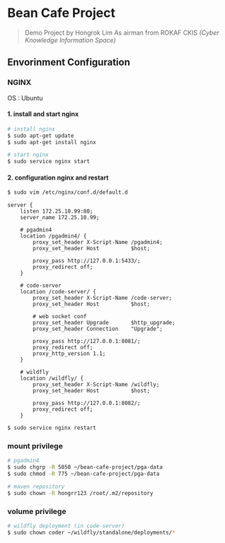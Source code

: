 # Bean Cafe Project

> Demo Project by Hongrok Lim As airman
from ROKAF CKIS *(Cyber Knowledge Information Space)*

## Envorinment Configuration

### NGINX

OS : Ubuntu

#### 1. install and start nginx

```bash
# install nginx
$ sudo apt-get update
$ sudo apt-get install nginx

# start nginx
$ sudo service nginx start
```

#### 2. configuration nginx and restart

```bash
$ sudo vim /etc/nginx/conf.d/default.d
```

```
server {
    listen 172.25.10.99:80;
    server_name 172.25.10.99;

    # pgadmin4
    location /pgadmin4/ {
        proxy_set_header X-Script-Name /pgadmin4;
        proxy_set_header Host          $host;

        proxy_pass http://127.0.0.1:5433/;
        proxy_redirect off;
    }

    # code-server
    location /code-server/ {
        proxy_set_header X-Script-Name /code-server;
        proxy_set_header Host          $host;

        # web socket conf
        proxy_set_header Upgrade       $http_upgrade;
        proxy_set_header Connection    "Upgrade";

        proxy_pass http://127.0.0.1:8081/;
        proxy_redirect off;
        proxy_http_version 1.1;
    }

    # wildfly
    location /wildfly/ {
        proxy_set_header X-Script-Name /wildfly;
        proxy_set_header Host          $host;

        proxy_pass http://127.0.0.1:8082/;
        proxy_redirect off;
    }
```

```bash
$ sudo service nginx restart
```

### mount privilege

``` bash
# pgadmin4
$ sudo chgrp -R 5050 ~/bean-cafe-project/pga-data
$ sudo chmod -R 775 ~/bean-cafe-project/pga-data

# maven repository
$ sudo chown -R hongrr123 /root/.m2/repository
```

### volume privilege

```bash
# wildfly deployment (in code-server)
$ sudo chown coder ~/wildfly/standalone/deployments/*
```
